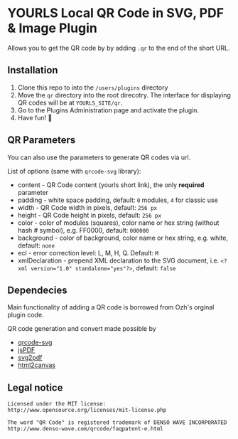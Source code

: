 # YOURLS Local QR Code in SVG, PDF &amp; Image Plugin

Allows you to get the QR code by by adding `.qr` to the end of the short URL. 

## Installation

1. Clone this repo to into the `/users/plugins` directory
1. Move the `qr` directory into the root direcotry. The interface for displaying QR codes will be at `YOURLS_SITE/qr`.
1. Go to the Plugins Administration page and activate the plugin.
1. Have fun! 🤖

## QR Parameters

You can also use the parameters to generate QR codes via url.

List of options (same with `qrcode-svg` library):
* content - QR Code content (yourls short link), the only **required** parameter
* padding - white space padding, default: `0` modules, `4` for classic use
* width - QR Code width in pixels, default: `256 px`
* height - QR Code height in pixels, default:  `256 px`
* color - color of modules (squares), color name or hex string (without hash # symbol), e.g. FF0000, default: `000000`
* background - color of background, color name or hex string, e.g. white, default: `none` 
* ecl - error correction level: L, M, H, Q. Default: `М`
* xmlDeclaration - prepend XML declaration to the SVG document, i.e. `<?xml version="1.0" standalone="yes"?>`, default: `false`
<!-- * join - join modules (squares) into one shape, into the SVG path element, recommended for web and responsive use, default: false -->


## Dependecies

Main functionality of adding a QR code is borrowed from Ozh's orginal plugin code.

QR code generation and convert made possible by
* [qrcode-svg](https://github.com/papnkukn/qrcode-svg)
* [jsPDF](https://github.com/parallax/jsPDF)
* [svg2pdf](https://github.com/yWorks/svg2pdf.js)
* [html2canvas](https://html2canvas.hertzen.com/)



## Legal notice

```
Licensed under the MIT license:
http://www.opensource.org/licenses/mit-license.php

The word "QR Code" is registered trademark of DENSO WAVE INCORPORATED
http://www.denso-wave.com/qrcode/faqpatent-e.html
```